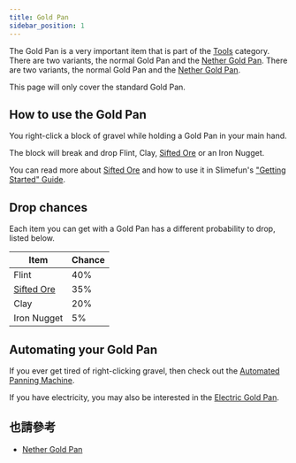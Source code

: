 ```yaml
---
title: Gold Pan
sidebar_position: 1
---
```


The Gold Pan is a very important item that is part of the [Tools](Tools) category. There are two variants, the normal Gold Pan and the [Nether Gold Pan](Nether-Gold-Pan). There are two variants, the normal Gold Pan and the [Nether Gold Pan](Nether-Gold-Pan).

This page will only cover the standard Gold Pan.

## How to use the Gold Pan

You right-click a block of gravel while holding a Gold Pan in your main hand.

The block will break and drop Flint, Clay, [Sifted Ore](Sifted-Ore) or an Iron Nugget.

You can read more about [Sifted Ore](Sifted-Ore) and how to use it in Slimefun's ["Getting Started" Guide](Getting-Started).

## Drop chances

Each item you can get with a Gold Pan has a different probability to drop, listed below.

| Item                     | Chance |
| ------------------------ | ------ |
| Flint                    | 40%    |
| [Sifted Ore](Sifted-Ore) | 35%    |
| Clay                     | 20%    |
| Iron Nugget              | 5%     |

## Automating your Gold Pan

If you ever get tired of right-clicking gravel, then check out the [Automated Panning Machine](Automated-Panning-Machine).

If you have electricity, you may also be interested in the [Electric Gold Pan](Electric-Gold-Pan).

## 也請參考

* [Nether Gold Pan](Nether-Gold-Pan)
